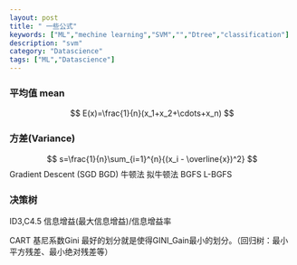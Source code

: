 ```yaml
---
layout: post
title: " 一些公式"
keywords: ["ML","mechine learning","SVM","","Dtree","classification"]
description: "svm"
category: "Datascience"
tags: ["ML","Datascience"]
---
```



### 平均值  mean

$$
E(x)=\frac{1}{n}(x_1+x_2+\cdots+x_n)
$$


### 方差(Variance)
$$
s=\frac{1}{n}\sum_{i=1}^{n}{(x_i - \overline{x})^2}
$$
Gradient Descent (SGD BGD)
牛顿法
拟牛顿法
BGFS
L-BGFS


### 决策树

ID3,C4.5  信息增益(最大信息增益)/信息增益率 

CART  基尼系数Gini 最好的划分就是使得GINI_Gain最小的划分。（回归树：最小平方残差、最小绝对残差等）
